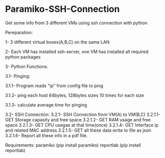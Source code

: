 # Paramiko-SSH-Connection
Get some info from 3 different VMs using ssh connection with python 


Pereparation:


1- 3 different virtual boxes(A,B,C) on the same LAN

2- Each VM has installed ssh-server, one VM has installed all required python packages


3- Python Functions:

3.1- Pinging:

3.1.1- Program reads "ip" from config file to ping

3.1.2- ping each host 64bytes, 128bytes sizes 10 times for each size

3.1.3- calculate average time for pinging


3.2- SSH Connection:
3.2.1- SSH Connection from VM(A) to VM(B,C)
3.2.1.1- GET Storage capasity and free space 
3.2.1.2- GET RAM usage and free space 
3.2.1.3- GET CPU usegae at that time(once)
3.2.1.4- GET Interface ip and related MAC address
3.2.1.5- GET all these data write to file as json
3.2.1.6- Report all these info in a pdf file.

Requirements:
paramiko (pip install paramiko)
reportlab (pip install reportlab)
